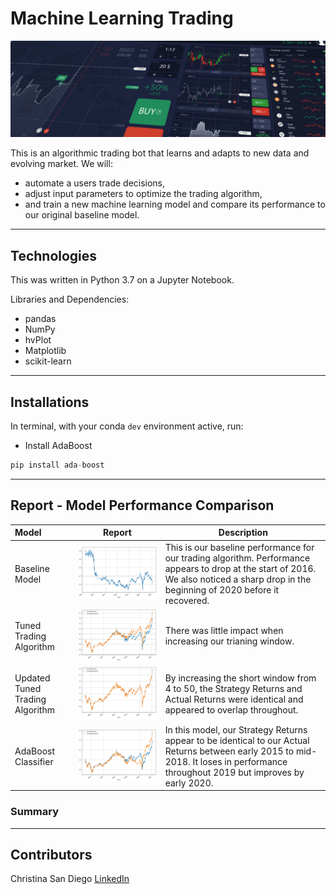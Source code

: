 # Machine Learning Trading

![trading](images/trading.jpg)

This is an algorithmic trading bot that learns and adapts to new data and evolving market.  We will:
* automate a users trade decisions,
* adjust input parameters to optimize the trading algorithm,
* and train a new machine learning model and compare its performance to our original baseline model.

---
## Technologies

This was written in Python 3.7 on a Jupyter Notebook.

Libraries and Dependencies:
* pandas
* NumPy
* hvPlot
* Matplotlib
* scikit-learn

---
## Installations

In terminal, with your conda `dev` environment active, run:

* Install AdaBoost

```python
pip install ada-boost
```
---
## Report - Model Performance Comparison

|          Model         |                     Report                     | Description |
|:-------------------|------------------------------------------------|-------------|
|  Baseline Model  |![strategy returns](images/strategy_returns.jpg)| This is our baseline performance for our trading algorithm.  Performance appears to drop at the start of 2016.  We also noticed a sharp drop in the beginning of 2020 before it recovered.|
|  Tuned Trading Algorithm  |![strategy returns](images/actual_strategy_returns.jpg)|There was little impact when increasing our trianing window.|
|  Updated Tuned Trading Algorithm |![strategy returns](images/updated_asr.jpg)| By increasing the short window from 4 to 50, the Strategy Returns and Actual Returns were identical and appeared to overlap throughout.  |
|  AdaBoost Classifier  |![strategy returns](images/adaboost_actual_strategy.jpg)|In this model, our Strategy Returns appear to be identical to our Actual Returns between early 2015 to mid-2018.  It loses in performance throughout 2019 but improves by early 2020.|


### Summary

---
## Contributors
Christina San Diego [LinkedIn](https://www.linkedin.com/in/christinabuted)